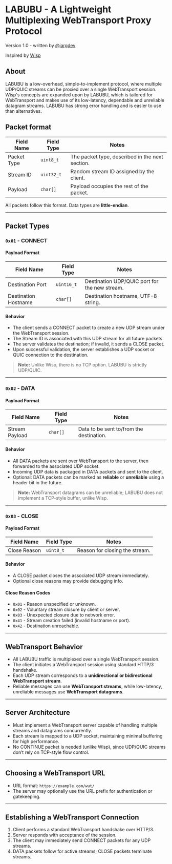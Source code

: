 # LABUBU - A Lightweight Multiplexing WebTransport Proxy Protocol

Version 1.0 - written by [@jargdev](https://github.com/jargdev)

Inspired by [Wisp](https://github.com/MercuryWorkshop/wisp-protocol)

## About

LABUBU is a low-overhead, simple-to-implement protocol, where multiple UDP/QUIC streams can be proxied over a single WebTransport session.  Wisp's concepts are expanded upon by LABUBU, which is tailored for WebTransport and makes use of its low-latency, dependable and unreliable datagram streams. LABUBU has strong error handling and is easier to use than alternatives.

## Packet format

| Field Name  | Field Type | Notes                                           |
| ----------- | ---------- | ----------------------------------------------- |
| Packet Type | `uint8_t`  | The packet type, described in the next section. |
| Stream ID   | `uint32_t` | Random stream ID assigned by the client.        |
| Payload     | `char[]`   | Payload occupies the rest of the packet.        |

All packets follow this format. Data types are **little-endian**.

---

## Packet Types

### `0x01` - CONNECT

#### Payload Format

| Field Name           | Field Type | Notes                                         |
| -------------------- | ---------- | --------------------------------------------- |
| Destination Port     | `uint16_t` | Destination UDP/QUIC port for the new stream. |
| Destination Hostname | `char[]`   | Destination hostname, UTF-8 string.           |

#### Behavior

* The client sends a CONNECT packet to create a new UDP stream under the WebTransport session.
* The Stream ID is associated with this UDP stream for all future packets.
* The server validates the destination; if invalid, it sends a CLOSE packet.
* Upon successful validation, the server establishes a UDP socket or QUIC connection to the destination.

> **Note:** Unlike Wisp, there is no TCP option. LABUBU is strictly UDP/QUIC.

---

### `0x02` - DATA

#### Payload Format

| Field Name     | Field Type | Notes                                    |
| -------------- | ---------- | ---------------------------------------- |
| Stream Payload | `char[]`   | Data to be sent to/from the destination. |

#### Behavior

* All DATA packets are sent over WebTransport to the server, then forwarded to the associated UDP socket.
* Incoming UDP data is packaged in DATA packets and sent to the client.
* Optional: DATA packets can be marked as **reliable** or **unreliable** using a header bit in the future.

> **Note:** WebTransport datagrams can be unreliable; LABUBU does not implement a TCP-style buffer, unlike Wisp.

---

### `0x03` - CLOSE

#### Payload Format

| Field Name   | Field Type | Notes                          |
| ------------ | ---------- | ------------------------------ |
| Close Reason | `uint8_t`  | Reason for closing the stream. |

#### Behavior

* A CLOSE packet closes the associated UDP stream immediately.
* Optional close reasons may provide debugging info.

#### Close Reason Codes

* `0x01` - Reason unspecified or unknown.
* `0x02` - Voluntary stream closure by client or server.
* `0x03` - Unexpected closure due to network error.
* `0x41` - Stream creation failed (invalid hostname or port).
* `0x42` - Destination unreachable.

---

## WebTransport Behavior

* All LABUBU traffic is multiplexed over a single WebTransport session.
* The client initiates a WebTransport session using standard HTTP/3 handshake.
* Each UDP stream corresponds to a **unidirectional or bidirectional WebTransport stream**.
* Reliable messages can use **WebTransport streams**, while low-latency, unreliable messages use **WebTransport datagrams**.

---

## Server Architecture

* Must implement a WebTransport server capable of handling multiple streams and datagrams concurrently.
* Each stream is mapped to a UDP socket, maintaining minimal buffering for high performance.
* No CONTINUE packet is needed (unlike Wisp), since UDP/QUIC streams don’t rely on TCP-style flow control.

---

## Choosing a WebTransport URL

* URL format: `https://example.com/wut/`
* The server may optionally use the URL prefix for authentication or gatekeeping.

---

## Establishing a WebTransport Connection

1. Client performs a standard WebTransport handshake over HTTP/3.
2. Server responds with acceptance of the session.
3. The client may immediately send CONNECT packets for any UDP streams.
4. DATA packets follow for active streams; CLOSE packets terminate streams.
